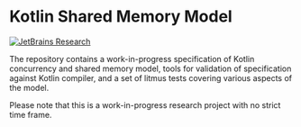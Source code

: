 # Kotlin Shared Memory Model

[![JetBrains Research](https://jb.gg/badges/research.svg)](https://confluence.jetbrains.com/display/ALL/JetBrains+on+GitHub)

The repository contains a work-in-progress specification of 
Kotlin concurrency and shared memory model, 
tools for validation of specification against Kotlin compiler,
and a set of litmus tests covering various aspects of the model. 

Please note that this is a work-in-progress research project with no strict time frame.

